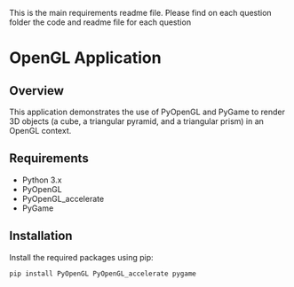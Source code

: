 This is the main requirements readme file.
Please find on each question folder the code and readme file for each question
# OpenGL Application

## Overview

This application demonstrates the use of PyOpenGL and PyGame to render 3D objects (a cube, a triangular pyramid, and a triangular prism) in an OpenGL context.

## Requirements

- Python 3.x
- PyOpenGL
- PyOpenGL_accelerate
- PyGame

## Installation

Install the required packages using pip:

```bash
pip install PyOpenGL PyOpenGL_accelerate pygame
